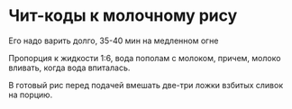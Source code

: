 # Чит-коды к молочному рису

Его надо варить долго, 35-40 мин на медленном огне 

Пропорция к жидкости 1:6, вода пополам с молоком, причем, молоко вливать, когда вода впиталась.

В готовый рис перед подачей вмешать две-три ложки взбитых сливок на порцию. 